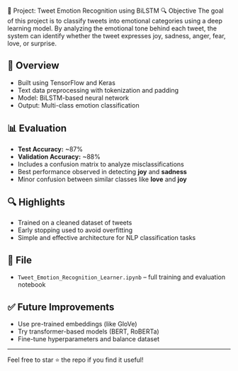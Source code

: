 📘 Project: Tweet Emotion Recognition using BiLSTM
🔍 Objective
The goal of this project is to classify tweets into emotional categories using a deep learning model. By analyzing the emotional tone behind each tweet, the system can identify whether the tweet expresses joy, sadness, anger, fear, love, or surprise.

## 📌 Overview
- Built using TensorFlow and Keras
- Text data preprocessing with tokenization and padding
- Model: BiLSTM-based neural network
- Output: Multi-class emotion classification

## 📊 Evaluation
- **Test Accuracy:** ~87%
- **Validation Accuracy:** ~88%
- Includes a confusion matrix to analyze misclassifications
- Best performance observed in detecting **joy** and **sadness**
- Minor confusion between similar classes like **love** and **joy**

## 🔍 Highlights
- Trained on a cleaned dataset of tweets
- Early stopping used to avoid overfitting
- Simple and effective architecture for NLP classification tasks

## 📁 File
- `Tweet_Emotion_Recognition_Learner.ipynb` – full training and evaluation notebook

## ✅ Future Improvements
- Use pre-trained embeddings (like GloVe)
- Try transformer-based models (BERT, RoBERTa)
- Fine-tune hyperparameters and balance dataset

---

Feel free to star ⭐ the repo if you find it useful!
